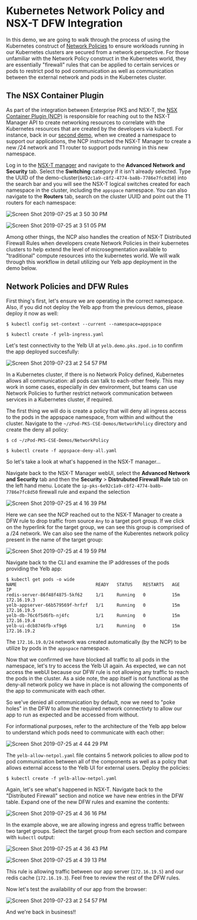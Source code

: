 # Kubernetes Network Policy and NSX-T DFW Integration

In this demo, we are going to walk through the process of using the Kubernetes construct of [Network Policies](https://kubernetes.io/docs/concepts/services-networking/network-policies/) to ensure workloads running in our Kubernetes clusters are secured from a network perspective. For those unfamiliar with the Network Policy construct in the Kubernetes world, they are essentially "firewall" rules that can be applied to certain services or pods to restrict pod to pod communication as well as communication between the external network and pods in the Kubernetes cluster.

## The NSX Container Plugin

As part of the integration between Enterprise PKS and NSX-T, the [NSX Container Plugin (NCP)](https://docs.vmware.com/en/VMware-NSX-T-Data-Center/2.4/com.vmware.nsxt.ncp_kubernetes.do) is responsible for reaching out to the NSX-T Manager API to create networking resources to correlate with the Kubernetes resources that are created by the developers via kubectl. For instance, back in our [second demo](https://github.com/mann1mal/zPod-PKS-CSE-Demos/tree/master/GuestbookDemo), when we created a namespace to support our applications, the NCP instructed the NSX-T Manager to create a new /24 network and T1 router to support pods running in this new namespace.

Log in to the [NSX-T manager](https://nsx.pks.zpod.io) and navigate to the **Advanced Network and Security** tab. Select the **Switching** category if it isn't already selected. Type the UUID of the demo-cluster(`6e92c1a9-c8f2-4774-ba8b-7786e7fc8d50`) into the search bar and you will see the NSX-T logical switches created for each namespace in the cluster, including the `appspace` namespace. You can also navigate to the **Routers** tab, search on the cluster UUID and point out the T1 routers for each namespace:

![Screen Shot 2019-07-25 at 3 50 30 PM](https://user-images.githubusercontent.com/32826912/61904215-5ef6da00-aef4-11e9-8049-04159ad5e86d.png)

![Screen Shot 2019-07-25 at 3 51 05 PM](https://user-images.githubusercontent.com/32826912/61904220-63bb8e00-aef4-11e9-9b2c-06a4f6b62e75.png)

Among other things, the NCP also handles the creation of NSX-T Distributed Firewall Rules when developers create Network Policies in their kubernetes clusters to help extend the level of microsegmentation available to "traditional" compute resources into the kubernetes world. We will walk through this workflow in detail utilizing our Yelb app deployment in the demo below.

## Network Policies and DFW Rules

First thing's first, let's ensure we are operating in the correct namespace. Also, if you did not deploy the Yelb app from the previous demos, please deploy it now as well:
~~~
$ kubectl config set-context --current --namespace=appspace
~~~
~~~
$ kubectl create -f yelb-ingress.yaml
~~~
Let's test connectivity to the Yelb UI at `yelb.demo.pks.zpod.io` to confirm the app deployed succesfully:

![Screen Shot 2019-07-23 at 2 54 57 PM](https://user-images.githubusercontent.com/32826912/61739173-eb20ca00-ad59-11e9-9a76-6af44e8476bf.png)

In a Kubernetes cluster, if there is no Network Policy defined, Kubernetes allows all communication: all pods can talk to each-other freely. This may work in some cases, especially in dev environment, but teams can use Network Policies to further restrict network communication between services in a Kubernetes cluster, if required.

The first thing we will do is create a policy that will deny all ingress access to the pods in the appspace namespace, from within and without the cluster. Navigate to the `~/zPod-PKS-CSE-Demos/NetworkPolicy` directory and create the deny all policy:
~~~
$ cd ~/zPod-PKS-CSE-Demos/NetworkPolicy
~~~
~~~
$ kubectl create -f appspace-deny-all.yaml
~~~
So let's take a look at what's happened in the NSX-T manager...

Navigate back to the NSX-T Manager webUI, select the **Advanced Network and Security** tab and then the **Security** > **Distrubuted Firewall Rule** tab on the left hand menu. Locate the `ip-pks-6e92c1a9-c8f2-4774-ba8b-7786e7fc8d50` firewall rule and expand the selection

![Screen Shot 2019-07-25 at 4 16 39 PM](https://user-images.githubusercontent.com/32826912/61905732-cbbfa380-aef7-11e9-97dc-0b587eb08213.png)

Here we can see the NCP reached out to the NSX-T Manager to create a DFW rule to drop traffic from source `Any` to a target port group. If we click on the hyperlink for the target group, we can see this group is comprised of a /24 network. We can also see the name of the Kuberentes network policy present in the name of the target group:

![Screen Shot 2019-07-25 at 4 19 59 PM](https://user-images.githubusercontent.com/32826912/61905851-13dec600-aef8-11e9-9524-86f7ddd1308f.png)

Navigate back to the CLI and examine the IP addresses of the pods providing the Yelb app:
~~~
$ kubectl get pods -o wide
NAME                              READY   STATUS    RESTARTS   AGE   IP 
redis-server-86f48f4875-5kf62     1/1     Running   0          15m   172.16.19.3   
yelb-appserver-66b579569f-hrfzf   1/1     Running   0          15m   172.16.19.5   
yelb-db-76c6f5d6fb-nj4fc          1/1     Running   0          15m   172.16.19.4   
yelb-ui-dcb8746fb-xf9g6           1/1     Running   0          15m   172.16.19.2   
~~~
The `172.16.19.0/24` network was created automatically (by the NCP) to be utilize by pods in the `appspace` namespace.

Now that we confirmed we have blocked all traffic to all pods in the namespace, let's try to access the Yelb UI again. As expected, we can not access the webUI because our DFW rule is not allowing any traffic to reach the pods in the cluster. As a side note, the app itself is not functional as the deny-all network policy we have in place is not allowing the components of the app to communicate with each other.

So we've denied all communication by default, now we need to "poke holes" in the DFW to allow the required network connectivty to allow our app to run as expected and be accessed from without.

For informational purposes, refer to the architecture of the Yelb app below to understand which pods need to communicate with each other:

![Screen Shot 2019-07-25 at 4 44 29 PM](https://user-images.githubusercontent.com/32826912/61907462-83a28000-aefb-11e9-9ca8-667902b631a1.png)

The `yelb-allow-netpol.yaml` file contains 5 network policies to allow pod to pod communication between all of the components as well as a policy that allows external access to the Yelb UI for external users. Deploy the policies:
~~~
$ kubectl create -f yelb-allow-netpol.yaml
~~~
Again, let's see what's happened in NSX-T. Navigate back to the "Distributed Firewall" section and notice we have new entries in the DFW table. Expand one of the new DFW rules and examine the contents:

![Screen Shot 2019-07-25 at 4 36 16 PM](https://user-images.githubusercontent.com/32826912/61907166-e7787900-aefa-11e9-92b0-02c4452fa445.png)

In the example above, we are allowing ingress and egress traffic between two target groups. Select the target group from each section and compare with `kubectl` output:

![Screen Shot 2019-07-25 at 4 36 43 PM](https://user-images.githubusercontent.com/32826912/61907171-e8a9a600-aefa-11e9-8732-efbb60c74635.png)

![Screen Shot 2019-07-25 at 4 39 13 PM](https://user-images.githubusercontent.com/32826912/61907175-e9423c80-aefa-11e9-9ddd-1996a25b46b3.png)

This rule is allowing traffic between our app server (`172.16.19.5`) and our redis cache (`172.16.19.3`). Feel free to review the rest of the DFW rules.

Now let's test the availability of our app from the browser:

![Screen Shot 2019-07-23 at 2 54 57 PM](https://user-images.githubusercontent.com/32826912/61739173-eb20ca00-ad59-11e9-9a76-6af44e8476bf.png)

And we're back in business!!




